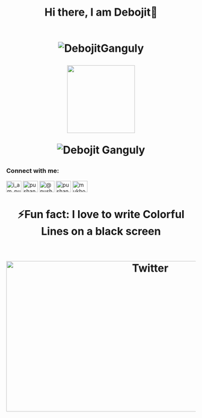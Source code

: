 <h1 align="center">Hi there, I am Debojit👋
<br>
<br>
<p align="center"> <img src="https://komarev.com/ghpvc/?username=N0vice17&label=Profile%20views&color=0e75b6&style=flat" alt="DebojitGanguly" /> </p>
<p align="center"><img height="180em" src="https://github-readme-stats-sigma-five.vercel.app/api?username=N0vice17&show_icons=true&hide_border=true&&count_private=true&include_all_commits=true"></p>
 <p><img align="center" src="https://github-readme-stats.vercel.app/api/top-langs?username=N0vice17&show_icons=true&locale=en&layout=compact" alt="Debojit Ganguly" /></p>
<h3 align="left">Connect with me:</h3>
<p align="left">
<a href="https://twitter.com/Debojit_18" target="blank"><img align="center" src="https://raw.githubusercontent.com/rahuldkjain/github-profile-readme-generator/master/src/images/icons/Social/twitter.svg" alt="i_am_pushan" height="30" width="40" /></a>
<a href="https://www.linkedin.com/in/debojit-ganguly-907771242/" target="blank"><img align="center" src="https://raw.githubusercontent.com/rahuldkjain/github-profile-readme-generator/master/src/images/icons/Social/linked-in-alt.svg" alt="pushan mukhopadhyay" height="30" width="40" /></a>
<a href="https://medium.com/@debojitganguly69" target="blank"><img align="center" src="https://raw.githubusercontent.com/rahuldkjain/github-profile-readme-generator/master/src/images/icons/Social/medium.svg" alt="@pushan mukhopadhyay" height="30" width="40" /></a>
<a href="https://www.codechef.com/users/developer_23" target="blank"><img align="center" src="https://cdn.jsdelivr.net/npm/simple-icons@3.1.0/icons/codechef.svg" alt="pushan004" height="30" width="40" /></a>
<a href="https://codeforces.com/profile/Code_leaner_18" target="blank"><img align="center" src="https://raw.githubusercontent.com/rahuldkjain/github-profile-readme-generator/master/src/images/icons/Social/codeforces.svg" alt="mukhopadhyaypushan42" height="30" width="40" /></a>
</p>
<h1 align="center">⚡Fun fact: I love to write Colorful Lines on a black screen
<br>
<br>
<p align="center"><img src="https://user-images.githubusercontent.com/71402528/106022694-225cfd80-60ec-11eb-9d3d-78cf6bf8d2ef.gif" height="400px" width="750px" alt="Twitter"></p>
<!--
**N0vice17/N0vice17** is a ✨ _special_ ✨ repository because its `README.md` (this file) appears on your GitHub profile.

Here are some ideas to get you started:


- 🔭 I’m currently working on ...
- 🌱 I’m currently learning ...
- 👯 I’m looking to collaborate on ...
- 🤔 I’m looking for help with ...
- 💬 Ask me about ...
- 📫 How to reach me: ...
- 😄 Pronouns: ...
-->


<!--![](https://komarev.com/ghpvc/?username=N0vice17&label=PROFILE+VIEWS&color=blue&style=plastic)-->


